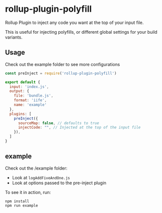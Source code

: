 # rollup-plugin-polyfill
Rollup Plugin to inject any code you want at the top of your input file.

This is useful for injecting polyfills, or different global settings for your build variants.

## Usage
Check out the example folder to see more configurations
```javascript
const preInject = require('rollup-plugin-polyfill')

export default {
  input: 'index.js',
  output: {
    file: 'bundle.js',
    format: 'iife',
    name: 'example'
  },
  plugins: [
    preInject({
      sourceMap: false, // defaults to true
      injectCode: "", // Injected at the top of the input file
    }),
  ]
}
```

## example

Check out the /example folder:
* Look at `logAddFiveAndOne.js`
* Look at options passed to the pre-inject plugin

To see it in action, run:
```
npm install
npm run example
```